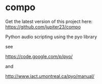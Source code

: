 compo
=====
Get the latest version of this project here:
https://github.com/jupiter23/compo

Python audio scripting using the pyo library

see

https://code.google.com/p/pyo/

and

http://www.iact.umontreal.ca/pyo/manual/
